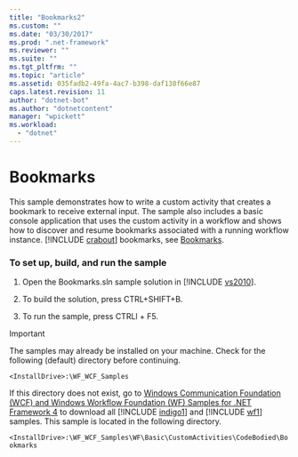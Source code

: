 ```yaml
---
title: "Bookmarks2"
ms.custom: ""
ms.date: "03/30/2017"
ms.prod: ".net-framework"
ms.reviewer: ""
ms.suite: ""
ms.tgt_pltfrm: ""
ms.topic: "article"
ms.assetid: 035fadb2-49fa-4ac7-b398-daf138f66e87
caps.latest.revision: 11
author: "dotnet-bot"
ms.author: "dotnetcontent"
manager: "wpickett"
ms.workload: 
  - "dotnet"
---
```

# Bookmarks
This sample demonstrates how to write a custom activity that creates a bookmark to receive external input. The sample also includes a basic console application that uses the custom activity in a workflow and shows how to discover and resume bookmarks associated with a running workflow instance. [!INCLUDE [crabout](../../../../includes/crabout-md.md)] bookmarks, see [Bookmarks](../../../../docs/framework/windows-workflow-foundation/bookmarks.md).  
  
### To set up, build, and run the sample  
  
1. Open the Bookmarks.sln sample solution in [!INCLUDE [vs2010](../../../../includes/vs2010-md.md)].  
  
2. To build the solution, press CTRL+SHIFT+B.  
  
3. To run the sample, press CTRLl + F5.  
  
> [!IMPORTANT]
>  The samples may already be installed on your machine. Check for the following (default) directory before continuing.  
> 
>  `<InstallDrive>:\WF_WCF_Samples`  
> 
>  If this directory does not exist, go to [Windows Communication Foundation (WCF) and Windows Workflow Foundation (WF) Samples for .NET Framework 4](http://go.microsoft.com/fwlink/?LinkId=150780) to download all [!INCLUDE [indigo1](../../../../includes/indigo1-md.md)] and [!INCLUDE [wf1](../../../../includes/wf1-md.md)] samples. This sample is located in the following directory.  
> 
>  `<InstallDrive>:\WF_WCF_Samples\WF\Basic\CustomActivities\CodeBodied\Bookmarks`
